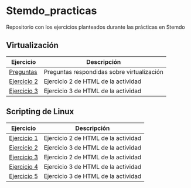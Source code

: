 # Stemdo_practicas
Repositorio con los ejercicios planteados durante las prácticas en Stemdo

## Virtualización

| Ejercicio        | Descripción                |
| -------------    | -------------              |
| [Preguntas](/Virtualizaci%C3%B3n/Preguntas.md) | Preguntas respondidas sobre virtualización |
| [Ejercicio 2](/Tema1/Ejercicio2HTML.html) | Ejercicio 2 de HTML de la actividad |
| [Ejercicio 3](/Tema1/Ejercicio3HTML.html) | Ejercicio 3 de HTML de la actividad |

## Scripting de Linux

| Ejercicio        | Descripción                |
| -------------    | -------------              |
| [Ejercicio 1](/Tema1/Ejercicio2HTML.html) | Ejercicio 2 de HTML de la actividad |
| [Ejercicio 2](/Tema1/Ejercicio3HTML.html) | Ejercicio 3 de HTML de la actividad |
| [Ejercicio 3](/Tema1/Ejercicio2HTML.html) | Ejercicio 2 de HTML de la actividad |
| [Ejercicio 4](/Tema1/Ejercicio3HTML.html) | Ejercicio 3 de HTML de la actividad |
| [Ejercicio 5](/Tema1/Ejercicio3HTML.html) | Ejercicio 3 de HTML de la actividad |
